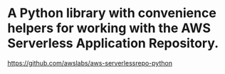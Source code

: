 # A Python library with convenience helpers for working with the AWS Serverless Application Repository.

https://github.com/awslabs/aws-serverlessrepo-python
